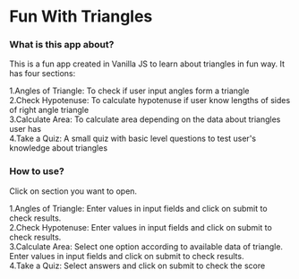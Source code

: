 <h1>Fun With Triangles</h1>

<h3>What is this app about?</h3>

This is a fun app created in Vanilla JS to learn about triangles in fun way. It has four sections:

1.Angles of Triangle: To check if user input angles form a triangle<br>
2.Check Hypotenuse: To calculate hypotenuse if user know lengths of sides of right angle triangle<br>
3.Calculate Area: To calculate area depending on the data about triangles user has<br>
4.Take a Quiz: A small quiz with basic level questions to test user's knowledge about triangles<br>

<h3>How to use?</h3>

Click on section you want to open.

1.Angles of Triangle: Enter values in input fields and click on submit to check results.<br>
2.Check Hypotenuse: Enter values in input fields and click on submit to check results.<br>
3.Calculate Area: Select one option according to available data of triangle. Enter values in input fields and click on submit to check results.<br>
4.Take a Quiz: Select answers and click on submit to check the score
